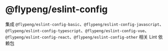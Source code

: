# @flypeng/eslint-config

集成 `@flypeng/eslint-config-basic`、`@flypeng/eslint-config-javascript`、`@flypeng/eslint-config-typescript`、`@flypeng/eslint-config-vue`、`@flypeng/eslint-config-react`、`@flypeng/eslint-config-other` 相关 Lint 依赖包
